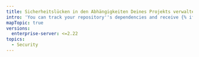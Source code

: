 ```yaml
---
title: Sicherheitslücken in den Abhängigkeiten Deines Projekts verwalten
intro: 'You can track your repository''s dependencies and receive {% if currentVersion == "free-pro-team@latest" or currentVersion ver_gt "enterprise-server@2.21" %}{% data variables.product.prodname_dependabot_alerts %}{% else %}security alerts{% endif %} when {% data variables.product.product_name %} detects vulnerable dependencies.'
mapTopic: true
versions:
  enterprise-server: <=2.22
topics:
  - Security
---
```


<!--See content/code-security/supply-chain-security for the current version of this article -->
